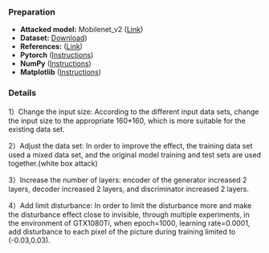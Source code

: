 ### Preparation
* **Attacked model:** Mobilenet_v2 ([Link](http://s0pytorch0org.icopy.site/hub/pytorch_vision_mobilenet_v2/))
* **Dataset:** [Download](https://onedrive.live.com/?authkey=%21AI8PYpczYU9HSN0&id=81DD74CEC613B8E4%21363509&cid=81DD74CEC613B8E4))
* **References:** ([Link](https://arxiv.org/pdf/1801.02610.pdf))
* **Pytorch** ([Instructions](https://pytorch.org/get-started/locally/))
* **NumPy** ([Instructions](https://scipy.org/install.html))
* **Matplotlib** ([Instructions](https://matplotlib.org/))

### Details
1）Change the input size: According to the different input data sets, change the input size to the appropriate 160*160, which is more suitable for the existing data set.

2）Adjust the data set: In order to improve the effect, the training data set used a mixed data set, and the original model training and test sets are used together.(white box attack)

3）Increase the number of layers: encoder of the generator increased 2 layers, decoder increased 2 layers, and discriminator increased 2 layers.

4）Add limit disturbance: In order to limit the disturbance more and make the disturbance effect close to invisible, through multiple experiments, in the environment of GTX1080Ti, when epoch=1000, learning rate=0.0001, add disturbance to each pixel of the picture during training limited to (-0.03,0.03).